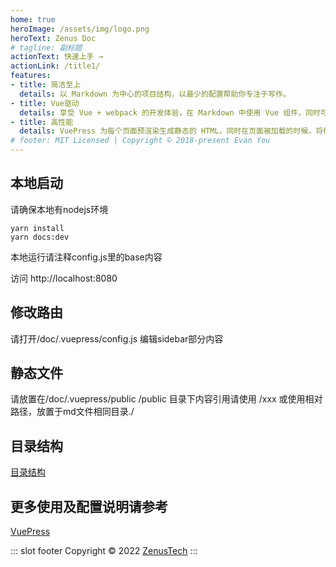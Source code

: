 ```yaml
---
home: true
heroImage: /assets/img/logo.png
heroText: Zenus Doc
# tagline: 副标题
actionText: 快速上手 →
actionLink: /title1/
features:
- title: 简洁至上
  details: 以 Markdown 为中心的项目结构，以最少的配置帮助你专注于写作。
- title: Vue驱动
  details: 享受 Vue + webpack 的开发体验，在 Markdown 中使用 Vue 组件，同时可以使用 Vue 来开发自定义主题。
- title: 高性能
  details: VuePress 为每个页面预渲染生成静态的 HTML，同时在页面被加载的时候，将作为 SPA 运行。
# footer: MIT Licensed | Copyright © 2018-present Evan You
---
```

## 本地启动
请确保本地有nodejs环境

    yarn install
    yarn docs:dev

本地运行请注释config.js里的base内容
    
访问 http://localhost:8080

## 修改路由
请打开/doc/.vuepress/config.js
编辑sidebar部分内容

## 静态文件
请放置在/doc/.vuepress/public
/public 目录下内容引用请使用 /xxx
或使用相对路径，放置于md文件相同目录./

## 目录结构
[目录结构](https://vuepress.vuejs.org/zh/guide/directory-structure.html)

## 更多使用及配置说明请参考
[VuePress](https://vuepress.vuejs.org/)

::: slot footer
Copyright © 2022 [ZenusTech](https://zenustech.com)
:::